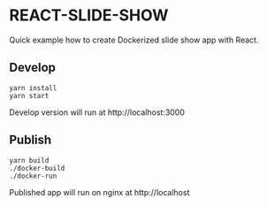 # REACT-SLIDE-SHOW

Quick example how to create Dockerized slide show app with React.

## Develop

    yarn install
    yarn start

Develop version will run at http://localhost:3000

## Publish

    yarn build
    ./docker-build
    ./docker-run

Published app will run on nginx at http://localhost
